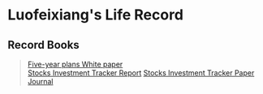 # Luofeixiang's Life Record

## Record Books

> [Five-year plans White paper](docs/R00/)  
> [Stocks Investment Tracker Report](docs/R01/)
> [Stocks Investment Tracker Paper](docs/R03/)  
> [Journal](docs/R02/)
